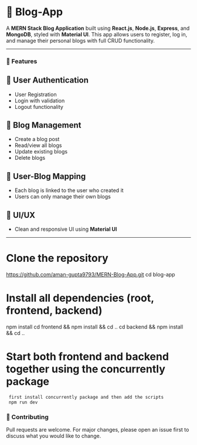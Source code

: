 # 📘 Blog-App

A **MERN Stack Blog Application** built using **React.js**, **Node.js**, **Express**, and **MongoDB**, styled with **Material UI**. This app allows users to register, log in, and manage their personal blogs with full CRUD functionality.

---

### 🚀 Features

## 🔐 **User Authentication**
  - User Registration
  - Login with validation
  - Logout functionality

## 📝 **Blog Management**
  - Create a blog post
  - Read/view all blogs
  - Update existing blogs
  - Delete blogs

## 🔗 **User-Blog Mapping**
  - Each blog is linked to the user who created it
  - Users can only manage their own blogs

## 🎨 **UI/UX**
  - Clean and responsive UI using **Material UI**

---

# Clone the repository
  https://github.com/aman-gupta9793/MERN-Blog-App.git
  cd blog-app

# Install all dependencies (root, frontend, backend)
  npm install
  cd frontend && npm install && cd ..
  cd backend && npm install && cd ..

# Start both frontend and backend together using the concurrently package
     first install concurrently package and then add the scripts
     npm run dev

   
### 🤝 Contributing
Pull requests are welcome. For major changes, please open an issue first to discuss what you would like to change.
